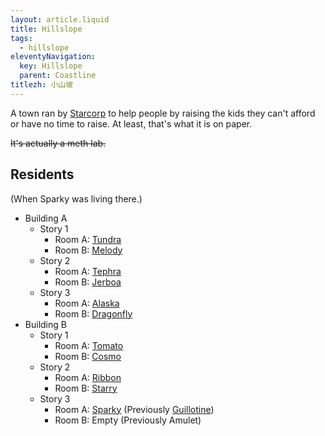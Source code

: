 ```yaml
---
layout: article.liquid
title: Hillslope
tags:
  - hillslope
eleventyNavigation:
  key: Hillslope
  parent: Coastline
titlezh: 小山坡
---
```


A town ran by [Starcorp](/world/bauhinia/starcorp/) to help people by raising the kids they can't afford or have no time to raise. At least, that's what it is on paper.

~~It's actually a meth lab.~~

## Residents

(When Sparky was living there.)

- Building A
  - Story 1
	- Room A: [Tundra](/characters/tundra/)
	- Room B: [Melody](/characters/melody/)
  - Story 2
	- Room A: [Tephra](/characters/tephra/)
	- Room B: [Jerboa](/characters/jerboa/)
  - Story 3
	- Room A: [Alaska](/characters/alaska/)
	- Room B: [Dragonfly](/characters/dragonfly/)
- Building B
  - Story 1
	- Room A: [Tomato](/characters/tomato/)
	- Room B: [Cosmo](/characters/cosmo/)
  - Story 2
	- Room A: [Ribbon](/characters/ribbon/)
	- Room B: [Starry](/characters/starry/)
  - Story 3
	- Room A: [Sparky](/characters/sparky/) (Previously [Guillotine](/characters/guillotine/))
	- Room B: Empty (Previously Amulet)
